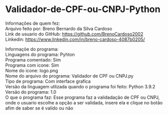 # Validador-de-CPF-ou-CNPJ-Python  

Informações de quem fez:  
  Arquivo feito por: Breno Bernardo da Silva Cardoso  
  Link de usuario do GitHub: https://github.com/BrenoCardoso2002  
  Linkedin: https://www.linkedin.com/in/breno-cardoso-4087b0205/  
  
Informaçõe do programa:  
  Linguagens do programa:  Pyhton  
  Programa comentado: Sim  
  Programa com icone: Sim  
  Nome do icone: logo.png  
  Nome do arquivo do programa: Validador de CPF  ou CNPJ.py  
  Tipo de programa: Com interface grafica  
  Versão da linguagem utlizada quando o programa foi feito: Python 3.9.2  
  Versão do programa: 1.0  
  O que o programa faz: Esse programa faz a validadação de CPF ou CNPJ, onde o usuario escolhe a opção a ser validada, insere ela e clique no botão afim de saber se é valido ou não
